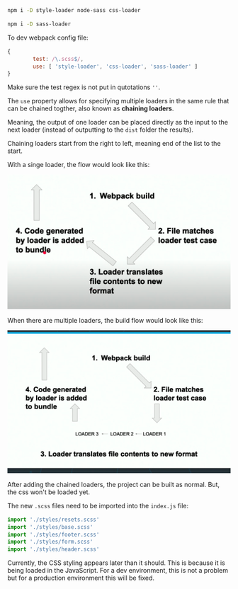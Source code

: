 ```bash
npm i -D style-loader node-sass css-loader 
```

```bash
npm i -D sass-loader
```

To dev webpack config file:

```js
{
        test: /\.scss$/,
        use: [ 'style-loader', 'css-loader', 'sass-loader' ]
}
```

Make sure the test regex is not put in qutotations `''`.

The `use` property allows for specifying multiple loaders in the same rule that can be chained togther, also known as **chaining loaders**. 

Meaning, the output of one loader can be placed directly as the input to the next loader (instead of outputting to the `dist` folder the results).

Chaining loaders start from the right to left, meaning end of the list to the start.

With a singe loader, the flow would look like this:

![](normally.png)

When there are multiple loaders, the build flow would look like this:

![](withLoaders.png)

After adding the chained loaders, the project can be built as normal. But, the css won't be loaded yet.

The new `.scss` files need to be imported into the `index.js` file:

```js
import './styles/resets.scss'
import './styles/base.scss'
import './styles/footer.scss'
import './styles/form.scss'
import './styles/header.scss'
```

Currently, the CSS styling appears later than it should. This is because it is being loaded in the JavaScript. For a dev environment, this is not a problem but for a production environment this will be fixed.